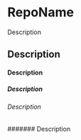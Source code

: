 # RepoName
Description
## Description

#### Description
##### Description
###### Description
####### Description
